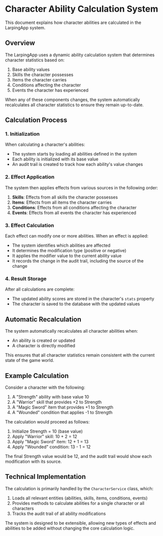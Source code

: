 # Character Ability Calculation System

This document explains how character abilities are calculated in the LarpingApp system.

## Overview

The LarpingApp uses a dynamic ability calculation system that determines character statistics based on:

1. Base ability values
2. Skills the character possesses
3. Items the character carries
4. Conditions affecting the character
5. Events the character has experienced

When any of these components changes, the system automatically recalculates all character statistics to ensure they remain up-to-date.

## Calculation Process

### 1. Initialization

When calculating a character's abilities:

- The system starts by loading all abilities defined in the system
- Each ability is initialized with its base value
- An audit trail is created to track how each ability's value changes

### 2. Effect Application

The system then applies effects from various sources in the following order:

1. **Skills**: Effects from all skills the character possesses
2. **Items**: Effects from all items the character carries
3. **Conditions**: Effects from all conditions affecting the character
4. **Events**: Effects from all events the character has experienced

### 3. Effect Calculation

Each effect can modify one or more abilities. When an effect is applied:

- The system identifies which abilities are affected
- It determines the modification type (positive or negative)
- It applies the modifier value to the current ability value
- It records the change in the audit trail, including the source of the change

### 4. Result Storage

After all calculations are complete:

- The updated ability scores are stored in the character's `stats` property
- The character is saved to the database with the updated values

## Automatic Recalculation

The system automatically recalculates all character abilities when:

- An ability is created or updated
- A character is directly modified

This ensures that all character statistics remain consistent with the current state of the game world.

## Example Calculation

Consider a character with the following:

1. A "Strength" ability with base value 10
2. A "Warrior" skill that provides +2 to Strength
3. A "Magic Sword" item that provides +1 to Strength
4. A "Wounded" condition that applies -1 to Strength

The calculation would proceed as follows:

1. Initialize Strength = 10 (base value)
2. Apply "Warrior" skill: 10 + 2 = 12
3. Apply "Magic Sword" item: 12 + 1 = 13
4. Apply "Wounded" condition: 13 - 1 = 12

The final Strength value would be 12, and the audit trail would show each modification with its source.

## Technical Implementation

The calculation is primarily handled by the `CharacterService` class, which:

1. Loads all relevant entities (abilities, skills, items, conditions, events)
2. Provides methods to calculate abilities for a single character or all characters
3. Tracks the audit trail of all ability modifications

The system is designed to be extensible, allowing new types of effects and abilities to be added without changing the core calculation logic. 